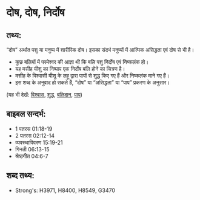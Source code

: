 # दोष, दोष, निर्दोष #

## तथ्य: ##

“दोष” अर्थात पशु या मनुष्य में शारीरिक दोष। इसका संदर्भ मनुष्यों में आत्मिक असिद्धता एवं दोष से भी है।

* कुछ बलियों में परमेश्वर की आज्ञा थी कि बलि पशु निर्दोष एवं निष्कलंक हो।
* यह मसीह यीशु का निष्पाप एक निर्दोष बलि होने का चित्रण है।
* मसीह के विश्वासी यीशु के लहू द्वारा पापों से शुद्ध किए गए हैं और निष्कलंक माने गए हैं।
* इस शब्द के अनुवाद हो सकते हैं, “दोष” या “असिद्धता” या “पाप” प्रकरण के अनुसार।

(यह भी देखें: [विश्वास](../believer.md), [शुद्ध](../clean.md), [बलिदान](../sacrifice.md), [पाप](../sin.md))

## बाइबल सन्दर्भ: ##

* 1 पतरस 01:18-19
* 2 पतरस 02:12-14
* व्यवस्थाविवरण 15:19-21
* गिनती 06:13-15
* श्रेष्ठगीत 04:6-7

## शब्द तथ्य: ##

* Strong's: H3971, H8400, H8549, G3470
